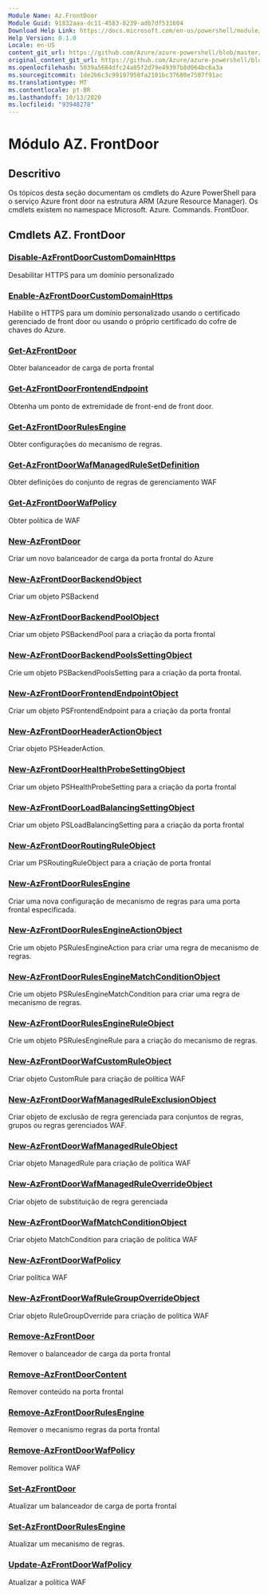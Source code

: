 ```yaml
---
Module Name: Az.FrontDoor
Module Guid: 91832aaa-dc11-4583-8239-adb7df531604
Download Help Link: https://docs.microsoft.com/en-us/powershell/module/az.frontdoor
Help Version: 0.1.0
Locale: en-US
content_git_url: https://github.com/Azure/azure-powershell/blob/master/src/FrontDoor/FrontDoor/help/Az.FrontDoor.md
original_content_git_url: https://github.com/Azure/azure-powershell/blob/master/src/FrontDoor/FrontDoor/help/Az.FrontDoor.md
ms.openlocfilehash: 5039a5684dfc24a05f2d79e49397b8d064bc6a3a
ms.sourcegitcommit: 1de2b6c3c99197958fa2101bc37680e7507f91ac
ms.translationtype: MT
ms.contentlocale: pt-BR
ms.lasthandoff: 10/13/2020
ms.locfileid: "93948278"
---
```

# Módulo AZ. FrontDoor
## Descritivo
Os tópicos desta seção documentam os cmdlets do Azure PowerShell para o serviço Azure front door na estrutura ARM (Azure Resource Manager). Os cmdlets existem no namespace Microsoft. Azure. Commands. FrontDoor.

## Cmdlets AZ. FrontDoor
### [Disable-AzFrontDoorCustomDomainHttps](Disable-AzFrontDoorCustomDomainHttps.md)
Desabilitar HTTPS para um domínio personalizado

### [Enable-AzFrontDoorCustomDomainHttps](Enable-AzFrontDoorCustomDomainHttps.md)
Habilite o HTTPS para um domínio personalizado usando o certificado gerenciado de front door ou usando o próprio certificado do cofre de chaves do Azure.

### [Get-AzFrontDoor](Get-AzFrontDoor.md)
Obter balanceador de carga de porta frontal

### [Get-AzFrontDoorFrontendEndpoint](Get-AzFrontDoorFrontendEndpoint.md)
Obtenha um ponto de extremidade de front-end de front door.

### [Get-AzFrontDoorRulesEngine](Get-AzFrontDoorRulesEngine.md)
Obter configurações do mecanismo de regras.

### [Get-AzFrontDoorWafManagedRuleSetDefinition](Get-AzFrontDoorWafManagedRuleSetDefinition.md)
Obter definições do conjunto de regras de gerenciamento WAF

### [Get-AzFrontDoorWafPolicy](Get-AzFrontDoorWafPolicy.md)
Obter política de WAF

### [New-AzFrontDoor](New-AzFrontDoor.md)
Criar um novo balanceador de carga da porta frontal do Azure

### [New-AzFrontDoorBackendObject](New-AzFrontDoorBackendObject.md)
Criar um objeto PSBackend

### [New-AzFrontDoorBackendPoolObject](New-AzFrontDoorBackendPoolObject.md)
Criar um objeto PSBackendPool para a criação da porta frontal

### [New-AzFrontDoorBackendPoolsSettingObject](New-AzFrontDoorBackendPoolsSettingObject.md)
Crie um objeto PSBackendPoolsSetting para a criação da porta frontal.

### [New-AzFrontDoorFrontendEndpointObject](New-AzFrontDoorFrontendEndpointObject.md)
Criar um objeto PSFrontendEndpoint para a criação da porta frontal

### [New-AzFrontDoorHeaderActionObject](New-AzFrontDoorHeaderActionObject.md)
Criar objeto PSHeaderAction.

### [New-AzFrontDoorHealthProbeSettingObject](New-AzFrontDoorHealthProbeSettingObject.md)
Criar um objeto PSHealthProbeSetting para a criação da porta frontal

### [New-AzFrontDoorLoadBalancingSettingObject](New-AzFrontDoorLoadBalancingSettingObject.md)
Criar um objeto PSLoadBalancingSetting para a criação da porta frontal

### [New-AzFrontDoorRoutingRuleObject](New-AzFrontDoorRoutingRuleObject.md)
Criar um PSRoutingRuleObject para a criação de porta frontal

### [New-AzFrontDoorRulesEngine](New-AzFrontDoorRulesEngine.md)
Criar uma nova configuração de mecanismo de regras para uma porta frontal especificada. 

### [New-AzFrontDoorRulesEngineActionObject](New-AzFrontDoorRulesEngineActionObject.md)
Crie um objeto PSRulesEngineAction para criar uma regra de mecanismo de regras.

### [New-AzFrontDoorRulesEngineMatchConditionObject](New-AzFrontDoorRulesEngineMatchConditionObject.md)
Crie um objeto PSRulesEngineMatchCondition para criar uma regra de mecanismo de regras.

### [New-AzFrontDoorRulesEngineRuleObject](New-AzFrontDoorRulesEngineRuleObject.md)
Crie um objeto PSRulesEngineRule para a criação do mecanismo de regras.

### [New-AzFrontDoorWafCustomRuleObject](New-AzFrontDoorWafCustomRuleObject.md)
Criar objeto CustomRule para criação de política WAF

### [New-AzFrontDoorWafManagedRuleExclusionObject](New-AzFrontDoorWafManagedRuleExclusionObject.md)
Criar objeto de exclusão de regra gerenciada para conjuntos de regras, grupos ou regras gerenciados WAF.

### [New-AzFrontDoorWafManagedRuleObject](New-AzFrontDoorWafManagedRuleObject.md)
Criar objeto ManagedRule para criação de política WAF

### [New-AzFrontDoorWafManagedRuleOverrideObject](New-AzFrontDoorWafManagedRuleOverrideObject.md)
Criar objeto de substituição de regra gerenciada

### [New-AzFrontDoorWafMatchConditionObject](New-AzFrontDoorWafMatchConditionObject.md)
Criar objeto MatchCondition para criação de política WAF

### [New-AzFrontDoorWafPolicy](New-AzFrontDoorWafPolicy.md)
Criar política WAF

### [New-AzFrontDoorWafRuleGroupOverrideObject](New-AzFrontDoorWafRuleGroupOverrideObject.md)
Criar objeto RuleGroupOverride para criação de política WAF

### [Remove-AzFrontDoor](Remove-AzFrontDoor.md)
Remover o balanceador de carga da porta frontal

### [Remove-AzFrontDoorContent](Remove-AzFrontDoorContent.md)
Remover conteúdo na porta frontal

### [Remove-AzFrontDoorRulesEngine](Remove-AzFrontDoorRulesEngine.md)
Remover o mecanismo regras da porta frontal

### [Remove-AzFrontDoorWafPolicy](Remove-AzFrontDoorWafPolicy.md)
Remover política WAF

### [Set-AzFrontDoor](Set-AzFrontDoor.md)
Atualizar um balanceador de carga de porta frontal

### [Set-AzFrontDoorRulesEngine](Set-AzFrontDoorRulesEngine.md)
Atualizar um mecanismo de regras.

### [Update-AzFrontDoorWafPolicy](Update-AzFrontDoorWafPolicy.md)
Atualizar a política WAF

